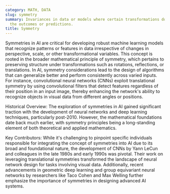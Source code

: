 ```yaml
---
category: MATH, DATA
slug: symmetry
summary: Invariances in data or models where certain transformations do not affect
  the outcomes or predictions.
title: Symmetry
---
```


Symmetries in AI are critical for developing robust machine learning models that recognize patterns or features in data irrespective of changes in perspective, scale, or other transformational variables. This concept is rooted in the broader mathematical principle of symmetry, which pertains to preserving structure under transformations such as rotations, reflections, or translations. In AI, symmetry considerations lead to the design of algorithms that can generalize better and perform consistently across varied inputs. For instance, convolutional neural networks (CNNs) exploit translational symmetry by using convolutional filters that detect features regardless of their position in an input image, thereby enhancing the network's ability to recognize objects in visual data from different angles or positions.

Historical Overview:
The exploration of symmetries in AI gained significant traction with the development of neural networks and deep learning techniques, particularly post-2010. However, the mathematical foundations date back much earlier, with symmetry principles being a long-standing element of both theoretical and applied mathematics.

Key Contributors:
While it's challenging to pinpoint specific individuals responsible for integrating the concept of symmetries into AI due to its broad and foundational nature, the development of CNNs by Yann LeCun and colleagues in the late 1980s and early 1990s was pivotal. Their work on leveraging translational symmetries transformed the landscape of neural network design for tasks involving visual data. Additionally, recent advancements in geometric deep learning and group equivariant neural networks by researchers like Taco Cohen and Max Welling further emphasize the importance of symmetries in designing advanced AI systems.